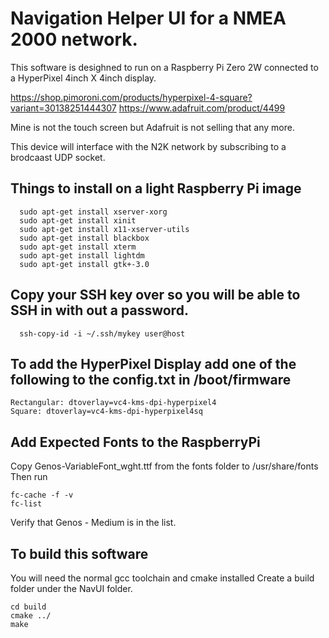 # Navigation Helper UI for a NMEA 2000 network.
This software is desighned to run on a Raspberry Pi Zero 2W connected to a HyperPixel 4inch X 4inch display.

https://shop.pimoroni.com/products/hyperpixel-4-square?variant=30138251444307
https://www.adafruit.com/product/4499

Mine is not the touch screen but Adafruit is not selling that any more.

This device will interface with the N2K network by subscribing to a brodcaast UDP socket.

## Things to install on a light Raspberry Pi image
```
  sudo apt-get install xserver-xorg
  sudo apt-get install xinit
  sudo apt-get install x11-xserver-utils
  sudo apt-get install blackbox
  sudo apt-get install xterm
  sudo apt-get install lightdm
  sudo apt-get install gtk+-3.0
```

## Copy your SSH key over so you will be able to SSH in with out a password.
```
  ssh-copy-id -i ~/.ssh/mykey user@host
```

## To add the HyperPixel Display add one of the following to the config.txt in /boot/firmware
```
Rectangular: dtoverlay=vc4-kms-dpi-hyperpixel4
Square: dtoverlay=vc4-kms-dpi-hyperpixel4sq
```

## Add Expected Fonts to the RaspberryPi
Copy Genos-VariableFont_wght.ttf from the fonts folder to /usr/share/fonts
Then run
```
fc-cache -f -v
fc-list
```
Verify that Genos - Medium is in the list.

## To build this software
You will need the normal gcc toolchain and cmake installed
Create a build folder under the NavUI folder.
```
cd build
cmake ../
make
```

